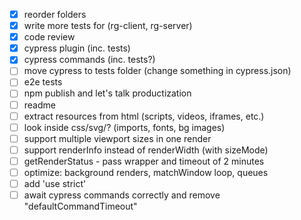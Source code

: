 - [x] reorder folders
- [x] write more tests for (rg-client, rg-server)
- [x] code review
- [x] cypress plugin (inc. tests)
- [x] cypress commands (inc. tests?)
- [ ] move cypress to tests folder (change something in cypress.json)
- [ ] e2e tests
- [ ] npm publish and let's talk productization
- [ ] readme
- [ ] extract resources from html (scripts, videos, iframes, etc.)
- [ ] look inside css/svg/? (imports, fonts, bg images)
- [ ] support multiple viewport sizes in one render
- [ ] support renderInfo instead of renderWidth (with sizeMode)
- [ ] getRenderStatus - pass wrapper and timeout of 2 minutes
- [ ] optimize: background renders, matchWindow loop, queues
- [ ] add 'use strict'
- [ ] await cypress commands correctly and remove "defaultCommandTimeout"